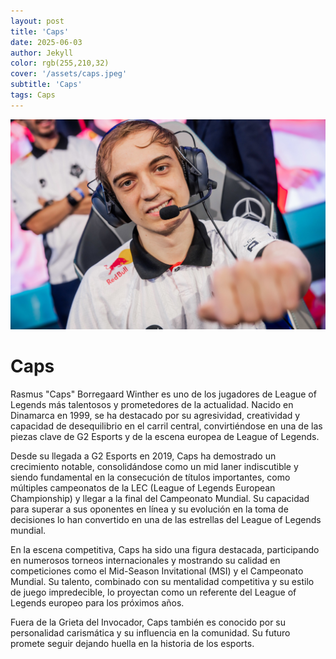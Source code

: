 ```yaml
---
layout: post
title: 'Caps'
date: 2025-06-03
author: Jekyll
color: rgb(255,210,32)
cover: '/assets/caps.jpeg'
subtitle: 'Caps'
tags: Caps
---
```



![Caps](/assets/caps.jpeg)
# Caps

Rasmus "Caps" Borregaard Winther es uno de los jugadores de League of Legends más talentosos y prometedores de la actualidad. Nacido en Dinamarca en 1999, se ha destacado por su agresividad, creatividad y capacidad de desequilibrio en el carril central, convirtiéndose en una de las piezas clave de G2 Esports y de la escena europea de League of Legends.

Desde su llegada a G2 Esports en 2019, Caps ha demostrado un crecimiento notable, consolidándose como un mid laner indiscutible y siendo fundamental en la consecución de títulos importantes, como múltiples campeonatos de la LEC (League of Legends European Championship) y llegar a la final del Campeonato Mundial. Su capacidad para superar a sus oponentes en línea y su evolución en la toma de decisiones lo han convertido en una de las estrellas del League of Legends mundial.

En la escena competitiva, Caps ha sido una figura destacada, participando en numerosos torneos internacionales y mostrando su calidad en competiciones como el Mid-Season Invitational (MSI) y el Campeonato Mundial. Su talento, combinado con su mentalidad competitiva y su estilo de juego impredecible, lo proyectan como un referente del League of Legends europeo para los próximos años.

Fuera de la Grieta del Invocador, Caps también es conocido por su personalidad carismática y su influencia en la comunidad. Su futuro promete seguir dejando huella en la historia de los esports.

